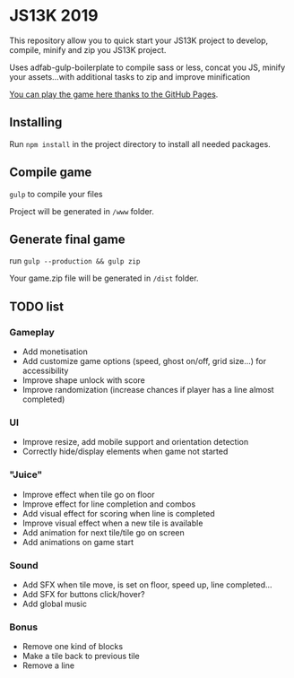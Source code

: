 # JS13K 2019

This repository allow you to quick start your JS13K project to develop, compile, minify and zip you JS13K project.

Uses adfab-gulp-boilerplate to compile sass or less, concat you JS, minify your assets...with additional tasks to zip and improve minification

[You can play the game here thanks to the GitHub Pages](https://jonathan-vallet.github.io/js13k-2018/index.html).

## Installing

Run `npm install` in the project directory to install all needed packages.

## Compile game

`gulp` to compile your files

Project will be generated in `/www` folder.

## Generate final game

run `gulp --production && gulp zip`

Your game.zip file will be generated in `/dist` folder.

## TODO list

### Gameplay

* Add monetisation
* Add customize game options (speed, ghost on/off, grid size...) for accessibility
* Improve shape unlock with score
* Improve randomization (increase chances if player has a line almost completed)

### UI

* Improve resize, add mobile support and orientation detection
* Correctly hide/display elements when game not started

### "Juice"

* Improve effect when tile go on floor
* Improve effect for line completion and combos
* Add visual effect for scoring when line is completed
* Improve visual effect when a new tile is available
* Add animation for next tile/tile go on screen
* Add animations on game start

### Sound
* Add SFX when tile move, is set on floor, speed up, line completed...
* Add SFX for buttons click/hover?
* Add global music

### Bonus

* Remove one kind of blocks
* Make a tile back to previous tile
* Remove a line
